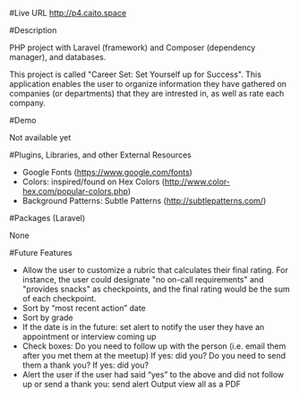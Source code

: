 #Live URL
http://p4.caito.space

#Description

PHP project with Laravel (framework) and Composer (dependency manager), and databases.

This project is called "Career Set: Set Yourself up for Success". This application enables the user to organize information they have gathered on companies (or departments) that they are intrested in, as well as rate each company.

#Demo

Not available yet

#Plugins, Libraries, and other External Resources

- Google Fonts (https://www.google.com/fonts)
- Colors: inspired/found on Hex Colors (http://www.color-hex.com/popular-colors.php)
- Background Patterns: Subtle Patterns (http://subtlepatterns.com/)

#Packages (Laravel)

None

#Future Features
- Allow the user to customize a rubric that calculates their final rating. For instance, the user could designate "no on-call requirements" and "provides snacks" as checkpoints, and the final rating would be the sum of each checkpoint.
- Sort by “most recent action” date
- Sort by grade
- If the date is in the future: set alert to notify the user they have an appointment or interview coming up
- Check boxes:
Do you need to follow up with the person (i.e. email them after you met them at the meetup)
If yes: did you?
Do you need to send them a thank you?
If yes: did you?
- Alert the user if the user had said “yes” to the above and did not follow up or send a thank you: send alert
Output view all as a PDF